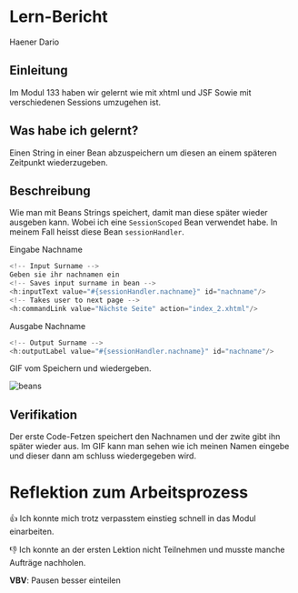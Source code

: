 # Lern-Bericht
Haener Dario

## Einleitung

Im Modul 133 haben wir gelernt wie mit xhtml und JSF Sowie mit verschiedenen Sessions umzugehen ist.

## Was habe ich gelernt?

Einen String in einer Bean abzuspeichern um diesen an einem späteren Zeitpunkt wiederzugeben.

## Beschreibung

Wie man mit Beans Strings speichert, damit man diese später wieder ausgeben kann. Wobei ich eine `SessionScoped` Bean verwendet habe.
In meinem Fall heisst diese Bean `sessionHandler`.

Eingabe Nachname
```Java
<!-- Input Surname -->
Geben sie ihr nachnamen ein
<!-- Saves input surname in bean -->
<h:inputText value="#{sessionHandler.nachname}" id="nachname"/>
<!-- Takes user to next page -->
<h:commandLink value="Nächste Seite" action="index_2.xhtml"/>
```

Ausgabe Nachname
```Java
<!-- Output Surname -->
<h:outputLabel value="#{sessionHandler.nachname}" id="nachname"/>
```

GIF vom Speichern und wiedergeben.

![beans](https://user-images.githubusercontent.com/69902881/187161603-64471643-fac7-479c-918e-e58beea569b1.gif)

## Verifikation

Der erste Code-Fetzen speichert den Nachnamen und der zwite gibt ihn später wieder aus.
Im GIF kann man sehen wie ich meinen Namen eingebe und dieser dann am schluss wiedergegeben wird.

# Reflektion zum Arbeitsprozess

👍 Ich konnte mich trotz verpasstem einstieg schnell in das Modul einarbeiten.

👎 Ich konnte an der ersten Lektion nicht Teilnehmen und musste manche Aufträge nachholen. 

**VBV**: Pausen besser einteilen
